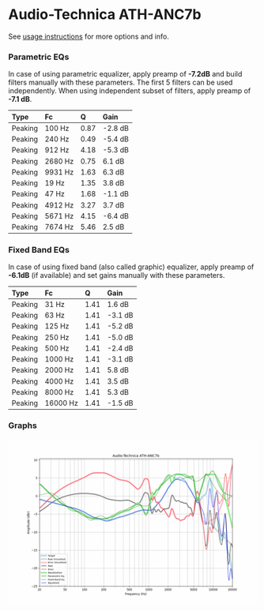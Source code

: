 # Audio-Technica ATH-ANC7b
See [usage instructions](https://github.com/jaakkopasanen/AutoEq#usage) for more options and info.

### Parametric EQs
In case of using parametric equalizer, apply preamp of **-7.2dB** and build filters manually
with these parameters. The first 5 filters can be used independently.
When using independent subset of filters, apply preamp of **-7.1 dB**.

| Type    | Fc      |    Q | Gain    |
|:--------|:--------|:-----|:--------|
| Peaking | 100 Hz  | 0.87 | -2.8 dB |
| Peaking | 240 Hz  | 0.49 | -5.4 dB |
| Peaking | 912 Hz  | 4.18 | -5.3 dB |
| Peaking | 2680 Hz | 0.75 | 6.1 dB  |
| Peaking | 9931 Hz | 1.63 | 6.3 dB  |
| Peaking | 19 Hz   | 1.35 | 3.8 dB  |
| Peaking | 47 Hz   | 1.68 | -1.1 dB |
| Peaking | 4912 Hz | 3.27 | 3.7 dB  |
| Peaking | 5671 Hz | 4.15 | -6.4 dB |
| Peaking | 7674 Hz | 5.46 | 2.5 dB  |

### Fixed Band EQs
In case of using fixed band (also called graphic) equalizer, apply preamp of **-6.1dB**
(if available) and set gains manually with these parameters.

| Type    | Fc       |    Q | Gain    |
|:--------|:---------|:-----|:--------|
| Peaking | 31 Hz    | 1.41 | 1.6 dB  |
| Peaking | 63 Hz    | 1.41 | -3.1 dB |
| Peaking | 125 Hz   | 1.41 | -5.2 dB |
| Peaking | 250 Hz   | 1.41 | -5.0 dB |
| Peaking | 500 Hz   | 1.41 | -2.4 dB |
| Peaking | 1000 Hz  | 1.41 | -3.1 dB |
| Peaking | 2000 Hz  | 1.41 | 5.8 dB  |
| Peaking | 4000 Hz  | 1.41 | 3.5 dB  |
| Peaking | 8000 Hz  | 1.41 | 5.3 dB  |
| Peaking | 16000 Hz | 1.41 | -1.5 dB |

### Graphs
![](./Audio-Technica%20ATH-ANC7b.png)